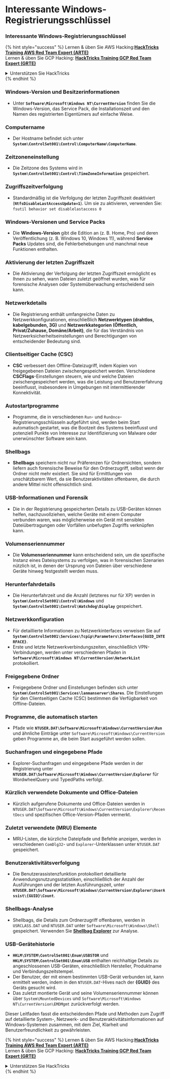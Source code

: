 # Interessante Windows-Registrierungsschlüssel

### Interessante Windows-Registrierungsschlüssel

{% hint style="success" %}
Lernen & üben Sie AWS Hacking:<img src="/.gitbook/assets/arte.png" alt="" data-size="line">[**HackTricks Training AWS Red Team Expert (ARTE)**](https://training.hacktricks.xyz/courses/arte)<img src="/.gitbook/assets/arte.png" alt="" data-size="line">\
Lernen & üben Sie GCP Hacking: <img src="/.gitbook/assets/grte.png" alt="" data-size="line">[**HackTricks Training GCP Red Team Expert (GRTE)**<img src="/.gitbook/assets/grte.png" alt="" data-size="line">](https://training.hacktricks.xyz/courses/grte)

<details>

<summary>Unterstützen Sie HackTricks</summary>

* Überprüfen Sie die [**Abonnementpläne**](https://github.com/sponsors/carlospolop)!
* **Treten Sie der** 💬 [**Discord-Gruppe**](https://discord.gg/hRep4RUj7f) oder der [**Telegram-Gruppe**](https://t.me/peass) bei oder **folgen** Sie uns auf **Twitter** 🐦 [**@hacktricks\_live**](https://twitter.com/hacktricks\_live)**.**
* **Teilen Sie Hacking-Tricks, indem Sie PRs an die** [**HackTricks**](https://github.com/carlospolop/hacktricks) und [**HackTricks Cloud**](https://github.com/carlospolop/hacktricks-cloud) GitHub-Repos senden.

</details>
{% endhint %}


### **Windows-Version und Besitzerinformationen**
- Unter **`Software\Microsoft\Windows NT\CurrentVersion`** finden Sie die Windows-Version, das Service Pack, die Installationszeit und den Namen des registrierten Eigentümers auf einfache Weise.

### **Computername**
- Der Hostname befindet sich unter **`System\ControlSet001\Control\ComputerName\ComputerName`**.

### **Zeitzoneneinstellung**
- Die Zeitzone des Systems wird in **`System\ControlSet001\Control\TimeZoneInformation`** gespeichert.

### **Zugriffszeitverfolgung**
- Standardmäßig ist die Verfolgung der letzten Zugriffszeit deaktiviert (**`NtfsDisableLastAccessUpdate=1`**). Um sie zu aktivieren, verwenden Sie:
`fsutil behavior set disablelastaccess 0`

### Windows-Versionen und Service Packs
- Die **Windows-Version** gibt die Edition an (z. B. Home, Pro) und deren Veröffentlichung (z. B. Windows 10, Windows 11), während **Service Packs** Updates sind, die Fehlerbehebungen und manchmal neue Funktionen enthalten.

### Aktivierung der letzten Zugriffszeit
- Die Aktivierung der Verfolgung der letzten Zugriffszeit ermöglicht es Ihnen zu sehen, wann Dateien zuletzt geöffnet wurden, was für forensische Analysen oder Systemüberwachung entscheidend sein kann.

### Netzwerkdetails
- Die Registrierung enthält umfangreiche Daten zu Netzwerkkonfigurationen, einschließlich **Netzwerktypen (drahtlos, kabelgebunden, 3G)** und **Netzwerkkategorien (Öffentlich, Privat/Zuhause, Domäne/Arbeit)**, die für das Verständnis von Netzwerksicherheitseinstellungen und Berechtigungen von entscheidender Bedeutung sind.

### Clientseitiger Cache (CSC)
- **CSC** verbessert den Offline-Dateizugriff, indem Kopien von freigegebenen Dateien zwischengespeichert werden. Verschiedene **CSCFlags**-Einstellungen steuern, wie und welche Dateien zwischengespeichert werden, was die Leistung und Benutzererfahrung beeinflusst, insbesondere in Umgebungen mit intermittierender Konnektivität.

### Autostartprogramme
- Programme, die in verschiedenen `Run`- und `RunOnce`-Registrierungsschlüsseln aufgeführt sind, werden beim Start automatisch gestartet, was die Bootzeit des Systems beeinflusst und potenziell Punkte von Interesse zur Identifizierung von Malware oder unerwünschter Software sein kann.

### Shellbags
- **Shellbags** speichern nicht nur Präferenzen für Ordnersichten, sondern liefern auch forensische Beweise für den Ordnerzugriff, selbst wenn der Ordner nicht mehr existiert. Sie sind für Ermittlungen von unschätzbarem Wert, da sie Benutzeraktivitäten offenbaren, die durch andere Mittel nicht offensichtlich sind.

### USB-Informationen und Forensik
- Die in der Registrierung gespeicherten Details zu USB-Geräten können helfen, nachzuvollziehen, welche Geräte mit einem Computer verbunden waren, was möglicherweise ein Gerät mit sensiblen Dateiübertragungen oder Vorfällen unbefugten Zugriffs verknüpfen kann.

### Volumenseriennummer
- Die **Volumenseriennummer** kann entscheidend sein, um die spezifische Instanz eines Dateisystems zu verfolgen, was in forensischen Szenarien nützlich ist, in denen der Ursprung von Dateien über verschiedene Geräte hinweg festgestellt werden muss.

### **Herunterfahrdetails**
- Die Herunterfahrzeit und die Anzahl (letzteres nur für XP) werden in **`System\ControlSet001\Control\Windows`** und **`System\ControlSet001\Control\Watchdog\Display`** gespeichert.

### **Netzwerkkonfiguration**
- Für detaillierte Informationen zu Netzwerkinterfaces verweisen Sie auf **`System\ControlSet001\Services\Tcpip\Parameters\Interfaces{GUID_INTERFACE}`**.
- Erste und letzte Netzwerkverbindungszeiten, einschließlich VPN-Verbindungen, werden unter verschiedenen Pfaden in **`Software\Microsoft\Windows NT\CurrentVersion\NetworkList`** protokolliert.

### **Freigegebene Ordner**
- Freigegebene Ordner und Einstellungen befinden sich unter **`System\ControlSet001\Services\lanmanserver\Shares`**. Die Einstellungen für den Clientseitigen Cache (CSC) bestimmen die Verfügbarkeit von Offline-Dateien.

### **Programme, die automatisch starten**
- Pfade wie **`NTUSER.DAT\Software\Microsoft\Windows\CurrentVersion\Run`** und ähnliche Einträge unter `Software\Microsoft\Windows\CurrentVersion` geben Programme an, die beim Start ausgeführt werden sollen.

### **Suchanfragen und eingegebene Pfade**
- Explorer-Suchanfragen und eingegebene Pfade werden in der Registrierung unter **`NTUSER.DAT\Software\Microsoft\Windows\CurrentVersion\Explorer`** für WordwheelQuery und TypedPaths verfolgt.

### **Kürzlich verwendete Dokumente und Office-Dateien**
- Kürzlich aufgerufene Dokumente und Office-Dateien werden in `NTUSER.DAT\Software\Microsoft\Windows\CurrentVersion\Explorer\RecentDocs` und spezifischen Office-Version-Pfaden vermerkt.

### **Zuletzt verwendete (MRU) Elemente**
- MRU-Listen, die kürzliche Dateipfade und Befehle anzeigen, werden in verschiedenen `ComDlg32`- und `Explorer`-Unterklassen unter `NTUSER.DAT` gespeichert.

### **Benutzeraktivitätsverfolgung**
- Die Benutzerassistenzfunktion protokolliert detaillierte Anwendungsnutzungsstatistiken, einschließlich der Anzahl der Ausführungen und der letzten Ausführungszeit, unter **`NTUSER.DAT\Software\Microsoft\Windows\CurrentVersion\Explorer\UserAssist\{GUID}\Count`**.

### **Shellbags-Analyse**
- Shellbags, die Details zum Ordnerzugriff offenbaren, werden in `USRCLASS.DAT` und `NTUSER.DAT` unter `Software\Microsoft\Windows\Shell` gespeichert. Verwenden Sie **[Shellbag Explorer](https://ericzimmerman.github.io/#!index.md)** zur Analyse.

### **USB-Gerätehistorie**
- **`HKLM\SYSTEM\ControlSet001\Enum\USBSTOR`** und **`HKLM\SYSTEM\ControlSet001\Enum\USB`** enthalten reichhaltige Details zu angeschlossenen USB-Geräten, einschließlich Hersteller, Produktname und Verbindungszeitstempel.
- Der Benutzer, der mit einem bestimmten USB-Gerät verbunden ist, kann ermittelt werden, indem in den `NTUSER.DAT`-Hives nach der **{GUID}** des Geräts gesucht wird.
- Das zuletzt montierte Gerät und seine Volumenseriennummer können über `System\MountedDevices` und `Software\Microsoft\Windows NT\CurrentVersion\EMDMgmt` zurückverfolgt werden.

Dieser Leitfaden fasst die entscheidenden Pfade und Methoden zum Zugriff auf detaillierte System-, Netzwerk- und Benutzeraktivitätsinformationen auf Windows-Systemen zusammen, mit dem Ziel, Klarheit und Benutzerfreundlichkeit zu gewährleisten.



{% hint style="success" %}
Lernen & üben Sie AWS Hacking:<img src="/.gitbook/assets/arte.png" alt="" data-size="line">[**HackTricks Training AWS Red Team Expert (ARTE)**](https://training.hacktricks.xyz/courses/arte)<img src="/.gitbook/assets/arte.png" alt="" data-size="line">\
Lernen & üben Sie GCP Hacking: <img src="/.gitbook/assets/grte.png" alt="" data-size="line">[**HackTricks Training GCP Red Team Expert (GRTE)**<img src="/.gitbook/assets/grte.png" alt="" data-size="line">](https://training.hacktricks.xyz/courses/grte)

<details>

<summary>Unterstützen Sie HackTricks</summary>

* Überprüfen Sie die [**Abonnementpläne**](https://github.com/sponsors/carlospolop)!
* **Treten Sie der** 💬 [**Discord-Gruppe**](https://discord.gg/hRep4RUj7f) oder der [**Telegram-Gruppe**](https://t.me/peass) bei oder **folgen** Sie uns auf **Twitter** 🐦 [**@hacktricks\_live**](https://twitter.com/hacktricks\_live)**.**
* **Teilen Sie Hacking-Tricks, indem Sie PRs an die** [**HackTricks**](https://github.com/carlospolop/hacktricks) und [**HackTricks Cloud**](https://github.com/carlospolop/hacktricks-cloud) GitHub-Repos senden.

</details>
{% endhint %}
